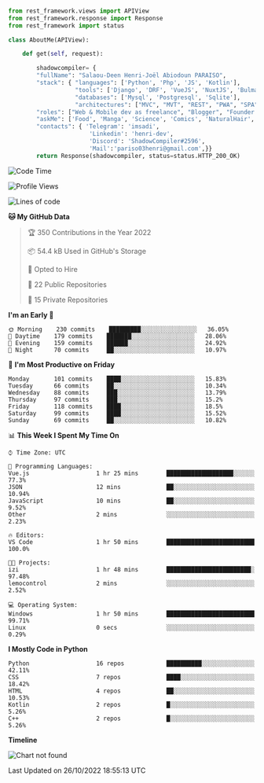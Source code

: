 ###
```python
from rest_framework.views import APIView
from rest_framework.response import Response
from rest_framework import status

class AboutMe(APIView):

    def get(self, request):

        shadowcompiler= {
        "fullName": "Salaou-Deen Henri-Joël Abiodoun PARAISO",
        "stack": { "languages": ['Python', 'Php', 'JS', 'Kotlin'],
                   "tools": ['Django', 'DRF', 'VueJS', 'NuxtJS', 'Bulma', 'Beufy'],
                   "databases": ['Mysql', 'Postgresql', 'Sqlite'],
                   "architectures": ["MVC", "MVT", "REST", "PWA", "SPA"]},        
        "roles": ["Web & Mobile dev as freelance", "Blogger", "Founder at @henrid3v", "Mentor"],
        "askMe": ['Food', 'Manga', 'Science', 'Comics', 'NaturalHair', 'Photography', 'Tech', 'Programming'],
        "contacts": { 'Telegram': 'imsadi',
                       'Linkedin': 'henri-dev',
                       'Discord': 'ShadowCompiler#2596',
                       'Mail':'pariso03henri@gmail.com',}}
        return Response(shadowcompiler, status=status.HTTP_200_OK)

```                    

<!--START_SECTION:waka-->
![Code Time](http://img.shields.io/badge/Code%20Time-373%20hrs%2018%20mins-blue)

![Profile Views](http://img.shields.io/badge/Profile%20Views-0-blue)

![Lines of code](https://img.shields.io/badge/From%20Hello%20World%20I%27ve%20Written-66%20Thousand%20lines%20of%20code-blue)

**🐱 My GitHub Data** 

> 🏆 350 Contributions in the Year 2022
 > 
> 📦 54.4 kB Used in GitHub's Storage 
 > 
> 💼 Opted to Hire
 > 
> 📜 22 Public Repositories 
 > 
> 🔑 15 Private Repositories  
 > 
**I'm an Early 🐤** 

```text
🌞 Morning    230 commits    █████████░░░░░░░░░░░░░░░░   36.05% 
🌆 Daytime    179 commits    ███████░░░░░░░░░░░░░░░░░░   28.06% 
🌃 Evening    159 commits    ██████░░░░░░░░░░░░░░░░░░░   24.92% 
🌙 Night      70 commits     ██░░░░░░░░░░░░░░░░░░░░░░░   10.97%

```
📅 **I'm Most Productive on Friday** 

```text
Monday       101 commits    ████░░░░░░░░░░░░░░░░░░░░░   15.83% 
Tuesday      66 commits     ██░░░░░░░░░░░░░░░░░░░░░░░   10.34% 
Wednesday    88 commits     ███░░░░░░░░░░░░░░░░░░░░░░   13.79% 
Thursday     97 commits     ███░░░░░░░░░░░░░░░░░░░░░░   15.2% 
Friday       118 commits    ████░░░░░░░░░░░░░░░░░░░░░   18.5% 
Saturday     99 commits     ████░░░░░░░░░░░░░░░░░░░░░   15.52% 
Sunday       69 commits     ██░░░░░░░░░░░░░░░░░░░░░░░   10.82%

```


📊 **This Week I Spent My Time On** 

```text
⌚︎ Time Zone: UTC

💬 Programming Languages: 
Vue.js                   1 hr 25 mins        ███████████████████░░░░░░   77.3% 
JSON                     12 mins             ██░░░░░░░░░░░░░░░░░░░░░░░   10.94% 
JavaScript               10 mins             ██░░░░░░░░░░░░░░░░░░░░░░░   9.52% 
Other                    2 mins              ░░░░░░░░░░░░░░░░░░░░░░░░░   2.23%

🔥 Editors: 
VS Code                  1 hr 50 mins        █████████████████████████   100.0%

🐱‍💻 Projects: 
izi                      1 hr 48 mins        ████████████████████████░   97.48% 
lemocontrol              2 mins              ░░░░░░░░░░░░░░░░░░░░░░░░░   2.52%

💻 Operating System: 
Windows                  1 hr 50 mins        █████████████████████████   99.71% 
Linux                    0 secs              ░░░░░░░░░░░░░░░░░░░░░░░░░   0.29%

```

**I Mostly Code in Python** 

```text
Python                   16 repos            ██████████░░░░░░░░░░░░░░░   42.11% 
CSS                      7 repos             ████░░░░░░░░░░░░░░░░░░░░░   18.42% 
HTML                     4 repos             ██░░░░░░░░░░░░░░░░░░░░░░░   10.53% 
Kotlin                   2 repos             █░░░░░░░░░░░░░░░░░░░░░░░░   5.26% 
C++                      2 repos             █░░░░░░░░░░░░░░░░░░░░░░░░   5.26%

```


**Timeline**

![Chart not found](https://raw.githubusercontent.com/shadowcompiler/shadowcompiler/main/charts/bar_graph.png) 


 Last Updated on 26/10/2022 18:55:13 UTC
<!--END_SECTION:waka-->
